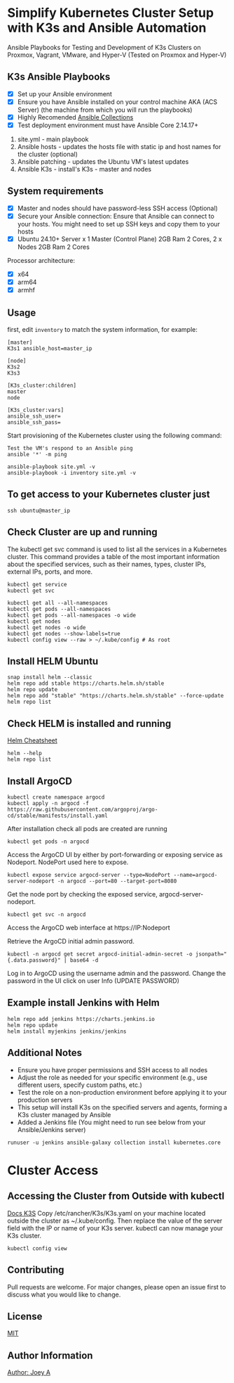# Simplify Kubernetes Cluster Setup with K3s and Ansible Automation

Ansible Playbooks for Testing and Development of K3s Clusters on Proxmox, Vagrant, VMware, and Hyper-V (Tested on Proxmox and Hyper-V)

## K3s Ansible Playbooks

- [X] Set up your Ansible environment
- [X] Ensure you have Ansible installed on your control machine AKA (ACS Server) (the machine from which you will run the playbooks)
- [x] Highly Recomended [Ansible Collections](https://docs.ansible.com/ansible/latest/collections_guide/collections_installing.html)
- [X] Test deployment environment must have Ansible Core 2.14.17+

1. site.yml - main playbook
2. Ansible hosts - updates the hosts file with static ip and host names for the cluster (optional)
3. Ansible patching - updates the Ubuntu VM's latest updates
4. Ansible K3s - install's K3s - master and nodes

## System requirements

- [X] Master and nodes should have password-less SSH access (Optional)
- [x] Secure your Ansible connection: Ensure that Ansible can connect to your hosts. You might need to set up SSH keys and copy them to your hosts
- [X] Ubuntu 24.10+ Server  x 1 Master (Control Plane) 2GB Ram 2 Cores, 2 x Nodes 2GB Ram 2 Cores

Processor architecture:

- [X] x64
- [X] arm64
- [X] armhf

## Usage

first, edit `inventory` to match the system information, for example:

```
[master]
K3s1 ansible_host=master_ip

[node]
K3s2
K3s3

[K3s_cluster:children]
master
node

[K3s_cluster:vars]
ansible_ssh_user=
ansible_ssh_pass=
```
Start provisioning of the Kubernetes cluster using the following command:

```
Test the VM's respond to an Ansible ping
ansible '*' -m ping

ansible-playbook site.yml -v
ansible-playbook -i inventory site.yml -v
```

## To get access to your **Kubernetes** cluster just

```
ssh ubuntu@master_ip
```

## Check Cluster are up and running
The kubectl get svc command is used to list all the services in a Kubernetes cluster. This command provides a table of the most important information about the specified services, such as their names, types, cluster IPs, external IPs, ports, and more.

```
kubectl get service 
kubectl get svc 

kubectl get all --all-namespaces
kubectl get pods --all-namespaces
kubectl get pods --all-namespaces -o wide
kubectl get nodes
kubectl get nodes -o wide
kubectl get nodes --show-labels=true
kubectl config view --raw > ~/.kube/config # As root
```

## Install HELM Ubuntu
```
snap install helm --classic
helm repo add stable https://charts.helm.sh/stable
helm repo update
helm repo add "stable" "https://charts.helm.sh/stable" --force-update
helm repo list
```

## Check HELM is installed and running
[Helm Cheatsheet](https://helm.sh/docs/intro/cheatsheet/)

```
helm --help
helm repo list
```

## Install ArgoCD
```
kubectl create namespace argocd
kubectl apply -n argocd -f https://raw.githubusercontent.com/argoproj/argo-cd/stable/manifests/install.yaml
```
After installation check all pods are created are running
```
kubectl get pods -n argocd
```
Access the ArgoCD UI by either by port-forwarding or exposing service as Nodeport. NodePort used here to expose.
```
kubectl expose service argocd-server --type=NodePort --name=argocd-server-nodeport -n argocd --port=80 --target-port=8080
```
Get the node port by checking the exposed service, argocd-server-nodeport.
```
kubectl get svc -n argocd
```
Access the ArgoCD web interface at https://IP:Nodeport

Retrieve the ArgoCD initial admin password.
```
kubectl -n argocd get secret argocd-initial-admin-secret -o jsonpath="{.data.password}" | base64 -d
```
Log in to ArgoCD using the username admin and the password. Change the password in the UI click on user Info (UPDATE PASSWORD)

## Example install Jenkins with Helm
```
helm repo add jenkins https://charts.jenkins.io
helm repo update
helm install myjenkins jenkins/jenkins
```

## Additional Notes
- Ensure you have proper permissions and SSH access to all nodes
- Adjust the role as needed for your specific environment (e.g., use different users, specify custom paths, etc.)
- Test the role on a non-production environment before applying it to your production servers
- This setup will install K3s on the specified servers and agents, forming a K3s cluster managed by Ansible
- Added a Jenkins file (You might need to run see below from your Ansible/Jenkins server)
```
runuser -u jenkins ansible-galaxy collection install kubernetes.core
```

# Cluster Access
## Accessing the Cluster from Outside with kubectl
[Docs K3S](https://docs.K3s.io/cluster-access)
Copy /etc/rancher/K3s/K3s.yaml on your machine located outside the cluster as ~/.kube/config. Then replace the value of the server field with the IP or name of your K3s server. kubectl can now manage your K3s cluster.

```
kubectl config view
```

## Contributing
Pull requests are welcome. For major changes, please open an issue first to discuss what you would like to change.

## License
[MIT](https://choosealicense.com/licenses/mit/)

## Author Information

[Author: Joey A](https://linkedin.com//in/allen-joey)